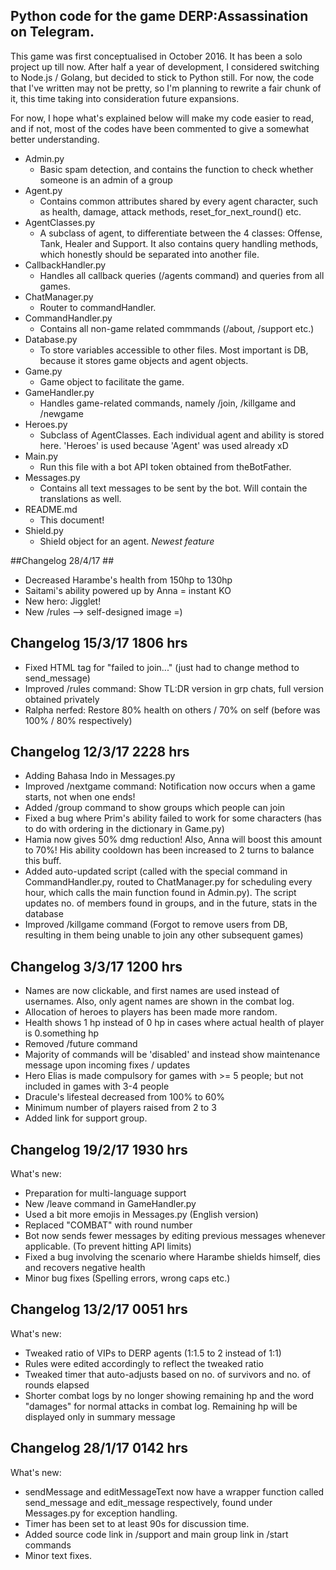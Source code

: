 ## Python code for the game DERP:Assassination on Telegram.

This game was first conceptualised in October 2016. It has been a solo project up till now. After half a year of development, I considered switching to Node.js / Golang, but decided to stick to Python still. For now, the code that I've written may not be pretty, so I'm planning to rewrite a fair chunk of it, this time taking into consideration future expansions.

For now, I hope what's explained below will make my code easier to read, and if not, most of the codes have been commented to give a somewhat better understanding. 

- Admin.py
  - Basic spam detection, and contains the function to check whether someone is an admin of a group
- Agent.py
  - Contains common attributes shared by every agent character, such as health, damage, attack methods, reset_for_next_round() etc.
- AgentClasses.py
  - A subclass of agent, to differentiate between the 4 classes: Offense, Tank, Healer and Support. It also contains query handling methods, which honestly should be separated into another file.
- CallbackHandler.py
  - Handles all callback queries (/agents command) and queries from all games.
- ChatManager.py
  - Router to commandHandler.
- CommandHandler.py
  - Contains all non-game related commmands (/about, /support etc.)
- Database.py
  - To store variables accessible to other files. Most important is DB, because it stores game objects and agent objects.
- Game.py
  - Game object to facilitate the game.
- GameHandler.py
  - Handles game-related commands, namely /join, /killgame and /newgame
- Heroes.py
  - Subclass of AgentClasses. Each individual agent and ability is stored here. 'Heroes' is used because 'Agent' was used already xD
- Main.py
  - Run this file with a bot API token obtained from theBotFather.
- Messages.py
  - Contains all text messages to be sent by the bot. Will contain the translations as well.
- README.md
  - This document!
- Shield.py
  - Shield object for an agent. *Newest feature*

##Changelog 28/4/17 ##
- Decreased Harambe's health from 150hp to 130hp
- Saitami's ability powered up by Anna = instant KO
- New hero: Jigglet!
- New /rules --> self-designed image =)

## Changelog 15/3/17 1806 hrs
- Fixed HTML tag for "failed to join..." (just had to change method to send_message)
- Improved /rules command: Show TL:DR version in grp chats, full version obtained privately
- Ralpha nerfed: Restore 80% health on others / 70% on self (before was 100% / 80% respectively)

## Changelog 12/3/17 2228 hrs
- Adding Bahasa Indo in Messages.py
- Improved /nextgame command: Notification now occurs when a game starts, not when one ends!
- Added /group command to show groups which people can join
- Fixed a bug where Prim's ability failed to work for some characters (has to do with ordering in the dictionary in Game.py)
- Hamia now gives 50% dmg reduction! Also, Anna will boost this amount to 70%! His ability cooldown has been increased to 2 turns to balance this buff.
- Added auto-updated script (called with the special command in CommandHandler.py, routed to ChatManager.py for scheduling every hour, which calls the main function found in Admin.py). The script updates no. of members found in groups, and in the future, stats in the database
- Improved /killgame command (Forgot to remove users from DB, resulting in them being unable to join any other subsequent games)

## Changelog 3/3/17 1200 hrs
- Names are now clickable, and first names are used instead of usernames. Also, only agent names are shown in the combat log.
- Allocation of heroes to players has been made more random.
- Health shows 1 hp instead of 0 hp in cases where actual health of player is 0.something hp
- Removed /future command
- Majority of commands will be 'disabled' and instead show maintenance message upon incoming fixes / updates
- Hero Elias is made compulsory for games with >= 5 people; but not included in games with 3-4 people
- Dracule's lifesteal decreased from 100% to 60%
- Minimum number of players raised from 2 to 3
- Added link for support group.
  
## Changelog 19/2/17 1930 hrs
What's new:
  - Preparation for multi-language support
  - New /leave command in GameHandler.py
  - Used a bit more emojis in Messages.py (English version)
  - Replaced "COMBAT" with round number
  - Bot now sends fewer messages by editing previous messages whenever applicable. (To prevent hitting API limits)
  - Fixed a bug involving the scenario where Harambe shields himself, dies and recovers negative health
  - Minor bug fixes (Spelling errors, wrong caps etc.)
  
## Changelog 13/2/17 0051 hrs
What's new:
  - Tweaked ratio of VIPs to DERP agents (1:1.5 to 2 instead of 1:1)
  - Rules were edited accordingly to reflect the tweaked ratio
  - Tweaked timer that auto-adjusts based on no. of survivors and no. of rounds elapsed
  - Shorter combat logs by no longer showing remaining hp and the word "damages" for normal attacks in combat log. Remaining hp will be displayed only in summary message

## Changelog 28/1/17 0142 hrs
What's new:
- sendMessage and editMessageText now have a wrapper function called send_message and edit_message respectively, found under Messages.py for exception handling.
- Timer has been set to at least 90s for discussion time.
- Added source code link in /support and main group link in /start commands
- Minor text fixes.
